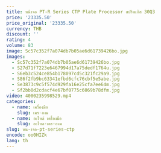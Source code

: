 ```yaml
---
title: หน้าจอ PT-R Series CTP Plate Processor สปริงแก๊ส 30Q3
price: '23335.50'
price_original: '23335.50'
currency: THB
discount: ''
rating: 4
volume: 83
image: Sc57c352f7a074db7b05ae6d61739426bo.jpg
images:
  - Sc57c352f7a074db7b05ae6d61739426bo.jpg
  - S27d71f7223e6467994d17a75dedf1764u.jpg
  - S6eb3c524ce854b178097cd5c321fc29a9.jpg
  - S86f2fb9bc63341efbd6cfc76cbf5e5abe.jpg
  - Se3873c9c5f574d929fa16e25cfa7ee64m.jpg
  - Sf2bb0d2cdacf4e67bf0775c6069b78dfm.jpg
video: 4000235998529.mp4
categories:
  - name: เครื่องมือ
    slug: เคร-องม
  - name: อะไหล่ เครื่องมือ
    slug: อะไหล-เคร-องม
slug: หน-าจอ-pt-series-ctp
encode: oo0HIZk
lang: th
---
```

  